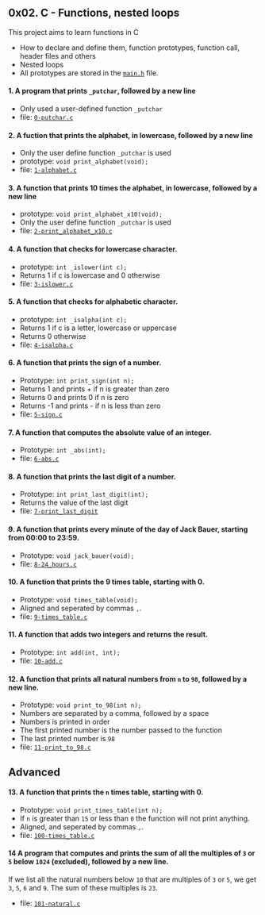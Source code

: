 ## 0x02. C - Functions, nested loops
This project aims to learn functions in C
- How to declare and define them, function prototypes, function call, header files and others
- Nested loops
- All prototypes are stored in the [`main.h`](https://github.com/Vulcanric/alx-low_level_programming/blob/master/0x02-functions_nested_loops/main.h) file.

#### 1. A program that prints `_putchar`, followed by a new line
- Only used a user-defined function `_putchar`
- file: [`0-putchar.c`](https://github.com/Vulcanric/alx-low_level_programming/blob/master/0x02-functions_nested_loops/0-putchar.c)

#### 2. A fuction that prints the alphabet, in lowercase, followed by a new line
- Only the user define function `_putchar` is used
- prototype: `void print_alphabet(void);`
- file: [`1-alphabet.c`](https://github.com/Vulcanric/alx-low_level_programming/blob/master/0x02-functions_nested_loops/1-alphabet.c)

#### 3. A function that prints 10 times the alphabet, in lowercase, followed by a new line
- prototype: `void print_alphabet_x10(void);`
- Only the user define function `_putchar` is used
- file: [`2-print_alphabet_x10.c`](https://github.com/Vulcanric/alx-low_level_programming/blob/master/0x02-functions_nested_loops/2-print_alphabet_x10.c)

#### 4. A function that checks for lowercase character.
- prototype: `int _islower(int c);`
- Returns 1 if c is lowercase and 0 otherwise
- file: [`3-islower.c`](https://github.com/Vulcanric/alx-low_level_programming/blob/master/0x02-functions_nested_loops/3-islower.c)

#### 5. A function that checks for alphabetic character.
- prototype: `int _isalpha(int c);`
- Returns 1 if c is a letter, lowercase or uppercase
- Returns 0 otherwise
- file: [`4-isalpha.c`](https://github.com/Vulcanric/alx-low_level_programming/blob/master/0x02-functions_nested_loops/4-isalpha.c)

#### 6. A function that prints the sign of a number.
- Prototype: `int print_sign(int n);`
- Returns 1 and prints + if n is greater than zero
- Returns 0 and prints 0 if n is zero
- Returns -1 and prints - if n is less than zero
- file: [`5-sign.c`](https://github.com/Vulcanric/alx-low_level_programming/blob/master/0x02-functions_nested_loops/5-sign.c)

#### 7. A function that computes the absolute value of an integer.
- Prototype: `int _abs(int);`
- file: [`6-abs.c`](https://github.com/Vulcanric/alx-low_level_programming/blob/master/0x02-functions_nested_loops/6-abs.c)

#### 8. A function that prints the last digit of a number.
- Prototype: `int print_last_digit(int);`
- Returns the value of the last digit
- file: [`7-print_last_digit`](https://github.com/Vulcanric/alx-low_level_programming/blob/master/0x02-functions_nested_loops/7-print_last_digit)

#### 9. A function that prints every minute of the day of Jack Bauer, starting from 00:00 to 23:59.
- Prototype: `void jack_bauer(void);`
- file: [`8-24_hours.c`](https://github.com/Vulcanric/alx-low_level_programming/blob/master/0x02-functions_nested_loops/8-24_hours.c)

#### 10. A function that prints the 9 times table, starting with 0.
- Prototype: `void times_table(void);`
- Aligned and seperated by commas `,`.
- file: [`9-times_table.c`](https://github.com/Vulcanric/alx-low_level_programming/blob/master/0x02-functions_nested_loops/9-times_table.c)

#### 11. A function that adds two integers and returns the result.
- Prototype: `int add(int, int);`
- file: [`10-add.c`](https://github.com/Vulcanric/alx-low_level_programming/blob/master/0x02-functions_nested_loops/10-add.c)

#### 12. A function that prints all natural numbers from `n` to `98`, followed by a new line.
- Prototype: `void print_to_98(int n);`
- Numbers are separated by a comma, followed by a space
- Numbers is printed in order
- The first printed number is the number passed to the function
- The last printed number is `98`
- file: [`11-print_to_98.c`](https://github.com/Vulcanric/alx-low_level_programming/blob/master/0x02-functions_nested_loops/11-print_to_98.c)
## Advanced
#### 13. A  function that prints the `n` times table, starting with 0.
- Prototype: `void print_times_table(int n);`
- If `n` is greater than `15` or less than `0` the function will not print anything.
- Aligned, and seperated by commas `,`.
- file: [`100-times_table.c`](https://github.com/Vulcanric/alx-low_level_programming/blob/master/0x02-functions_nested_loops/100-times_table.c)

#### 14 A program that computes and prints the sum of all the multiples of `3` or `5` below `1024` (excluded), followed by a new line.
If we list all the natural numbers below `10` that are multiples of `3` or `5`, we get `3`, `5`, `6` and `9`. The sum of these multiples is `23`.
- file: [`101-natural.c`](https://github.com/Vulcanric/alx-low_level_programming/blob/master/0x02-functions_nested_loops/101-natural.c)
